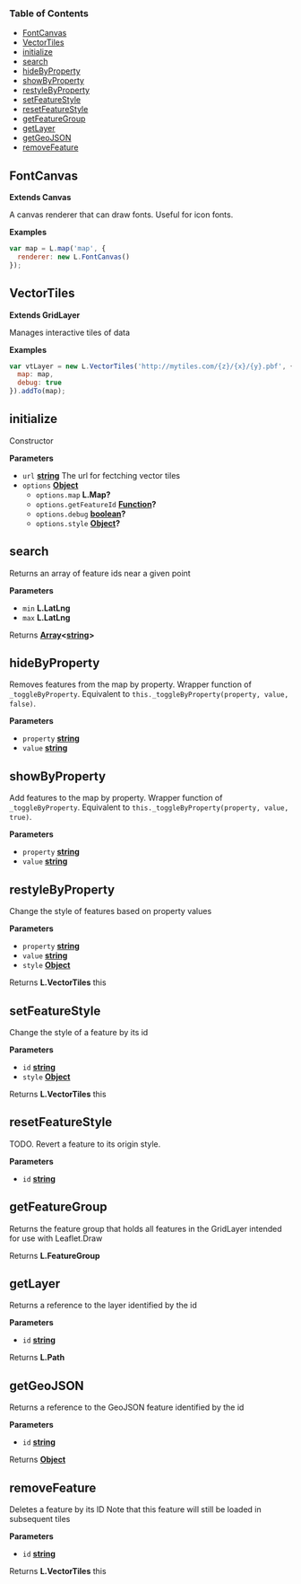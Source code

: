 <!-- Generated by documentation.js. Update this documentation by updating the source code. -->

### Table of Contents

-   [FontCanvas](#fontcanvas)
-   [VectorTiles](#vectortiles)
-   [initialize](#initialize)
-   [search](#search)
-   [hideByProperty](#hidebyproperty)
-   [showByProperty](#showbyproperty)
-   [restyleByProperty](#restylebyproperty)
-   [setFeatureStyle](#setfeaturestyle)
-   [resetFeatureStyle](#resetfeaturestyle)
-   [getFeatureGroup](#getfeaturegroup)
-   [getLayer](#getlayer)
-   [getGeoJSON](#getgeojson)
-   [removeFeature](#removefeature)

## FontCanvas

**Extends Canvas**

A canvas renderer that can draw fonts.
Useful for icon fonts.

**Examples**

```javascript
var map = L.map('map', {
  renderer: new L.FontCanvas()
});
```

## VectorTiles

**Extends GridLayer**

Manages interactive tiles of data

**Examples**

```javascript
var vtLayer = new L.VectorTiles('http://mytiles.com/{z}/{x}/{y}.pbf', {
  map: map,
  debug: true
}).addTo(map);
```

## initialize

Constructor

**Parameters**

-   `url` **[string](https://developer.mozilla.org/en-US/docs/Web/JavaScript/Reference/Global_Objects/String)** The url for fectching vector tiles
-   `options` **[Object](https://developer.mozilla.org/en-US/docs/Web/JavaScript/Reference/Global_Objects/Object)** 
    -   `options.map` **L.Map?** 
    -   `options.getFeatureId` **[Function](https://developer.mozilla.org/en-US/docs/Web/JavaScript/Reference/Statements/function)?** 
    -   `options.debug` **[boolean](https://developer.mozilla.org/en-US/docs/Web/JavaScript/Reference/Global_Objects/Boolean)?** 
    -   `options.style` **[Object](https://developer.mozilla.org/en-US/docs/Web/JavaScript/Reference/Global_Objects/Object)?** 

## search

Returns an array of feature ids near a given point

**Parameters**

-   `min` **L.LatLng** 
-   `max` **L.LatLng** 

Returns **[Array](https://developer.mozilla.org/en-US/docs/Web/JavaScript/Reference/Global_Objects/Array)&lt;[string](https://developer.mozilla.org/en-US/docs/Web/JavaScript/Reference/Global_Objects/String)>** 

## hideByProperty

Removes features from the map by property.
Wrapper function of `_toggleByProperty`.
Equivalent to `this._toggleByProperty(property, value, false)`.

**Parameters**

-   `property` **[string](https://developer.mozilla.org/en-US/docs/Web/JavaScript/Reference/Global_Objects/String)** 
-   `value` **[string](https://developer.mozilla.org/en-US/docs/Web/JavaScript/Reference/Global_Objects/String)** 

## showByProperty

Add features to the map by property.
Wrapper function of `_toggleByProperty`.
Equivalent to `this._toggleByProperty(property, value, true)`.

**Parameters**

-   `property` **[string](https://developer.mozilla.org/en-US/docs/Web/JavaScript/Reference/Global_Objects/String)** 
-   `value` **[string](https://developer.mozilla.org/en-US/docs/Web/JavaScript/Reference/Global_Objects/String)** 

## restyleByProperty

Change the style of features based on property values

**Parameters**

-   `property` **[string](https://developer.mozilla.org/en-US/docs/Web/JavaScript/Reference/Global_Objects/String)** 
-   `value` **[string](https://developer.mozilla.org/en-US/docs/Web/JavaScript/Reference/Global_Objects/String)** 
-   `style` **[Object](https://developer.mozilla.org/en-US/docs/Web/JavaScript/Reference/Global_Objects/Object)** 

Returns **L.VectorTiles** this

## setFeatureStyle

Change the style of a feature by its id

**Parameters**

-   `id` **[string](https://developer.mozilla.org/en-US/docs/Web/JavaScript/Reference/Global_Objects/String)** 
-   `style` **[Object](https://developer.mozilla.org/en-US/docs/Web/JavaScript/Reference/Global_Objects/Object)** 

Returns **L.VectorTiles** this

## resetFeatureStyle

TODO.
Revert a feature to its origin style.

**Parameters**

-   `id` **[string](https://developer.mozilla.org/en-US/docs/Web/JavaScript/Reference/Global_Objects/String)** 

## getFeatureGroup

Returns the feature group that holds all features in the GridLayer
intended for use with Leaflet.Draw

Returns **L.FeatureGroup** 

## getLayer

Returns a reference to the layer identified by the id

**Parameters**

-   `id` **[string](https://developer.mozilla.org/en-US/docs/Web/JavaScript/Reference/Global_Objects/String)** 

Returns **L.Path** 

## getGeoJSON

Returns a reference to the GeoJSON feature identified by the id

**Parameters**

-   `id` **[string](https://developer.mozilla.org/en-US/docs/Web/JavaScript/Reference/Global_Objects/String)** 

Returns **[Object](https://developer.mozilla.org/en-US/docs/Web/JavaScript/Reference/Global_Objects/Object)** 

## removeFeature

Deletes a feature by its ID
Note that this feature will still be loaded in subsequent tiles

**Parameters**

-   `id` **[string](https://developer.mozilla.org/en-US/docs/Web/JavaScript/Reference/Global_Objects/String)** 

Returns **L.VectorTiles** this
